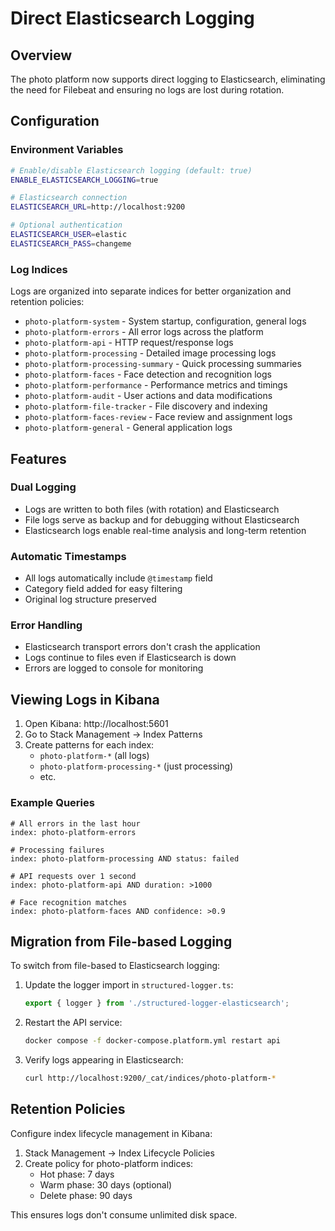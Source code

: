 # Direct Elasticsearch Logging

## Overview

The photo platform now supports direct logging to Elasticsearch, eliminating the need for Filebeat and ensuring no logs are lost during rotation.

## Configuration

### Environment Variables

```bash
# Enable/disable Elasticsearch logging (default: true)
ENABLE_ELASTICSEARCH_LOGGING=true

# Elasticsearch connection
ELASTICSEARCH_URL=http://localhost:9200

# Optional authentication
ELASTICSEARCH_USER=elastic
ELASTICSEARCH_PASS=changeme
```

### Log Indices

Logs are organized into separate indices for better organization and retention policies:

- `photo-platform-system` - System startup, configuration, general logs
- `photo-platform-errors` - All error logs across the platform
- `photo-platform-api` - HTTP request/response logs
- `photo-platform-processing` - Detailed image processing logs
- `photo-platform-processing-summary` - Quick processing summaries
- `photo-platform-faces` - Face detection and recognition logs
- `photo-platform-performance` - Performance metrics and timings
- `photo-platform-audit` - User actions and data modifications
- `photo-platform-file-tracker` - File discovery and indexing
- `photo-platform-faces-review` - Face review and assignment logs
- `photo-platform-general` - General application logs

## Features

### Dual Logging
- Logs are written to both files (with rotation) and Elasticsearch
- File logs serve as backup and for debugging without Elasticsearch
- Elasticsearch logs enable real-time analysis and long-term retention

### Automatic Timestamps
- All logs automatically include `@timestamp` field
- Category field added for easy filtering
- Original log structure preserved

### Error Handling
- Elasticsearch transport errors don't crash the application
- Logs continue to files even if Elasticsearch is down
- Errors are logged to console for monitoring

## Viewing Logs in Kibana

1. Open Kibana: http://localhost:5601
2. Go to Stack Management → Index Patterns
3. Create patterns for each index:
   - `photo-platform-*` (all logs)
   - `photo-platform-processing-*` (just processing)
   - etc.

### Example Queries

```
# All errors in the last hour
index: photo-platform-errors

# Processing failures
index: photo-platform-processing AND status: failed

# API requests over 1 second
index: photo-platform-api AND duration: >1000

# Face recognition matches
index: photo-platform-faces AND confidence: >0.9
```

## Migration from File-based Logging

To switch from file-based to Elasticsearch logging:

1. Update the logger import in `structured-logger.ts`:
   ```typescript
   export { logger } from './structured-logger-elasticsearch';
   ```

2. Restart the API service:
   ```bash
   docker compose -f docker-compose.platform.yml restart api
   ```

3. Verify logs appearing in Elasticsearch:
   ```bash
   curl http://localhost:9200/_cat/indices/photo-platform-*
   ```

## Retention Policies

Configure index lifecycle management in Kibana:

1. Stack Management → Index Lifecycle Policies
2. Create policy for photo-platform indices:
   - Hot phase: 7 days
   - Warm phase: 30 days (optional)
   - Delete phase: 90 days

This ensures logs don't consume unlimited disk space.
